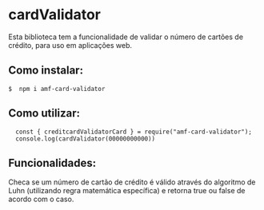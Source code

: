 # cardValidator

Esta biblioteca tem a funcionalidade de validar o número de cartões de crédito, para uso em aplicações web.

## Como instalar:
  `$  npm i amf-card-validator`
    
## Como utilizar:
```
  const { creditcardValidatorCard } = require("amf-card-validator");
  console.log(cardValidator(00000000000)) 
```

## Funcionalidades:
Checa se um número de cartão de crédito é válido através do algoritmo de Luhn (utilizando regra matemática específica) e retorna true ou false de acordo com o caso.
